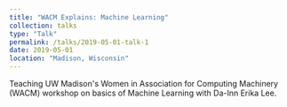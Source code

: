 ```yaml
---
title: "WACM Explains: Machine Learning"
collection: talks
type: "Talk"
permalink: /talks/2019-05-01-talk-1
date: 2019-05-01
location: "Madison, Wisconsin"
---
```


Teaching UW Madison's Women in Association for Computing Machinery (WACM) workshop on basics of Machine Learning with Da-Inn Erika Lee. 
